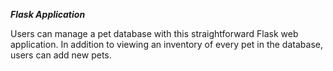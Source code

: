 ***Flask Application***

Users can manage a pet database with this straightforward Flask web application. In addition to viewing an inventory of every pet in the database, users can add new pets. 
